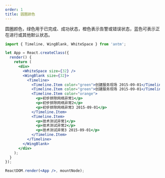 ```yaml
---
order: 1
title: 圆圈颜色
---
```


圆圈颜色，绿色用于已完成、成功状态，橙色表示告警或错误状态，蓝色可表示正在进行或其他默认状态。

````jsx
import { Timeline, WingBlank, WhiteSpace } from 'antm';

let App = React.createClass({
  render() {
    return (
      <div>
        <WhiteSpace size={32} />
        <WingBlank size={32}>
          <Timeline>
            <Timeline.Item color="green">创建服务现场 2015-09-01</Timeline.Item>
            <Timeline.Item color="green">创建服务现场 2015-09-01</Timeline.Item>
            <Timeline.Item color="orange">
              <p>初步排除网络异常1</p>
              <p>初步排除网络异常2</p>
              <p>初步排除网络异常3 2015-09-01</p>
            </Timeline.Item>
            <Timeline.Item>
              <p>技术测试异常1</p>
              <p>技术测试异常2</p>
              <p>技术测试异常3 2015-09-01</p>
            </Timeline.Item>
          </Timeline>
        </WingBlank>
      </div>
    );
  }
});

ReactDOM.render(<App />, mountNode);
````

<style>
  .demo-preview-wrapper .demo-preview-scroller * { box-sizing: border-box; }
</style>
